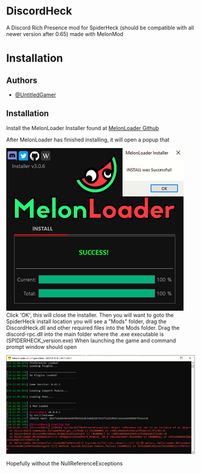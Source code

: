 
# DiscordHeck

A Discord Rich Presence mod for SpiderHeck (should be compatible with all newer version after 0.65) made with MelonMod

# Installation




## Authors

- [@UntitledGamer](https://www.github.com/slavicman)

  
## Installation

Install the MelonLoader Installer found at [MelonLoader Github](https://github.com/LavaGang/MelonLoader/releases/)

After MelonLoader has finished installing, it will open a popup that 

![Installer Screenshot](https://github.com/SlavicMan/DiscordHeck/blob/default/installer.png?raw=true)
Click 'OK', this will close the installer. Then you will want to goto the SpiderHeck install location you will see a "Mods" folder, drag the DiscordHeck.dll and other required files into the Mods folder. Drag the discord-rpc.dll into the main folder where the .exe executable is (SPIDERHECK_version.exe)
When launching the game and command prompt window should open

![Command Prompt](https://github.com/SlavicMan/DiscordHeck/blob/default/installer1.png?raw=true)

Hopefully without the NullReferenceExceptions
